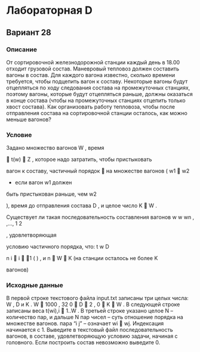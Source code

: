 # Лабораторная D

## Вариант 28

### Описание
От сортировочной железнодорожной станции каждый день в 18.00 отходит грузовой состав.
Маневровый тепловоз должен составить вагоны в состав. Для каждого вагона известно, сколько
времени требуется, чтобы подцепить вагон к составу. Некоторые вагоны будут отцепляться по ходу
следования состава на промежуточных станциях, поэтому вагоны, которые будут отцепляться
раньше, должны оказаться в конце состава (чтобы на промежуточных станциях отцепить только
хвост состава). Как организовать работу тепловоза, чтобы после отправления состава на
сортировочной станции осталось, как можно меньше вагонов?
### Условие
Задано множество вагонов W , время


t(w)  Z , которое надо затратить, чтобы пристыковать

вагон к составу, частичный порядок  на множестве вагонов ( w1  w2

- если вагон w1
должен

быть пристыкован раньше, чем w2

), время до отправления состава D , и целое число K  W .

Существует ли такая последовательность составления вагонов w w wn
, ,..., 1 2

, удовлетворяющая

условию частичного порядка, что: t w D

n
i
 i 
1
( ) , и n  W  K (на станции осталось не более K

вагонов)
### Исходные данные
В первой строке текстового файла input.txt записаны три целых числа: W , D и K . W  1000 ,
32 0  D  2 , 0  K  W . В следующей строке записаны веса t(wi),i  1..W . В третьей строке
указано целое N – количество пар, и дальше N пар чисел – суть отношение порядка на множестве
вагонов. пара “i j” – означает wi  wj. Индексация начинается с 1. Выведите в текстовый файл
последовательность вагонов, в составе, удовлетворяющую условию задачи, начиная с головного.
Если построить состав невозможно выведите 0.